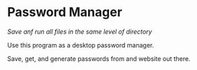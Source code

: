 # Password Manager
_Save anf run all files in the same level of directory_

Use this program as a desktop password manager.

Save, get, and generate passwords from and website out there.
